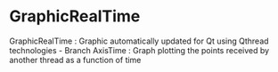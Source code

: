 # GraphicRealTime
GraphicRealTime : Graphic automatically updated for Qt using Qthread technologies
        - Branch AxisTime : Graph plotting the points received by another thread as a function of time 

